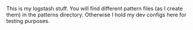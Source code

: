 This is my logstash stuff.
You will find different pattern files (as I create them) in the patterns directory.
Otherwise I hold my dev configs here for testing purposes.
